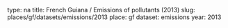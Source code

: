 type: na
title: French Guiana / Emissions of pollutants (2013)
slug: places/gf/datasets/emissions/2013
place: gf
dataset: emissions
year: 2013
